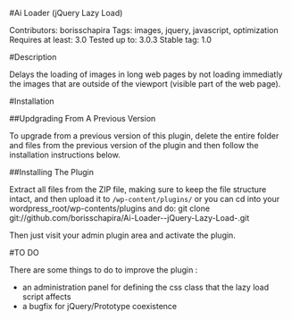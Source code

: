 #Ai Loader (jQuery Lazy Load)

Contributors: borisschapira
Tags: images, jquery, javascript, optimization
Requires at least: 3.0
Tested up to: 3.0.3
Stable tag: 1.0

#Description

Delays the loading of images in long web pages by not loading immediatly 
the images that are outside of the viewport (visible part of the web page).

#Installation

##Updgrading From A Previous Version

To upgrade from a previous version of this plugin, delete the entire folder and files from the previous 
version of the plugin and then follow the installation instructions below.

##Installing The Plugin

Extract all files from the ZIP file, making sure to keep the file structure intact, and then upload it 
to `/wp-content/plugins/` 
or you can cd into your wordpress_root/wp-contents/plugins and do:
git clone git://github.com/borisschapira/Ai-Loader--jQuery-Lazy-Load-.git

Then just visit your admin plugin area and activate the plugin.

#TO DO

There are some things to do to improve the plugin :
- an administration panel for defining the css class that the lazy load script affects
- a bugfix for jQuery/Prototype coexistence
